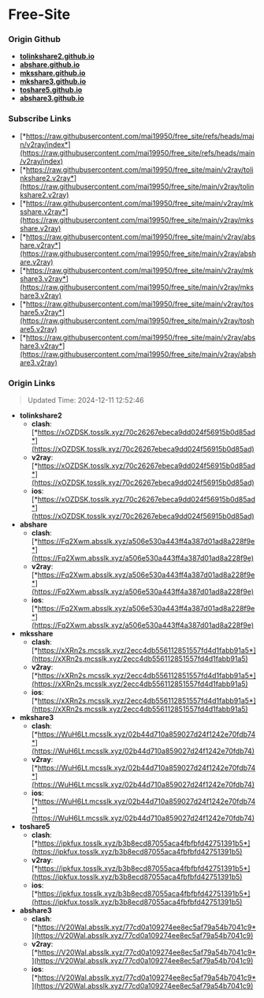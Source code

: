 # Free-Site

### Origin Github

- [**tolinkshare2.github.io**](https://github.com/tolinkshare2/tolinkshare2.github.io)
- [**abshare.github.io**](https://github.com/abshare/abshare.github.io)
- [**mksshare.github.io**](https://github.com/mksshare/mksshare.github.io)
- [**mkshare3.github.io**](https://github.com/mkshare3/mkshare3.github.io)
- [**toshare5.github.io**](https://github.com/toshare5/toshare5.github.io)
- [**abshare3.github.io**](https://github.com/abshare3/abshare3.github.io)

### Subscribe Links

- [*https://raw.githubusercontent.com/mai19950/free_site/refs/heads/main/v2ray/index*](https://raw.githubusercontent.com/mai19950/free_site/refs/heads/main/v2ray/index)
- [*https://raw.githubusercontent.com/mai19950/free_site/main/v2ray/tolinkshare2.v2ray*](https://raw.githubusercontent.com/mai19950/free_site/main/v2ray/tolinkshare2.v2ray)
- [*https://raw.githubusercontent.com/mai19950/free_site/main/v2ray/mksshare.v2ray*](https://raw.githubusercontent.com/mai19950/free_site/main/v2ray/mksshare.v2ray)
- [*https://raw.githubusercontent.com/mai19950/free_site/main/v2ray/abshare.v2ray*](https://raw.githubusercontent.com/mai19950/free_site/main/v2ray/abshare.v2ray)
- [*https://raw.githubusercontent.com/mai19950/free_site/main/v2ray/mkshare3.v2ray*](https://raw.githubusercontent.com/mai19950/free_site/main/v2ray/mkshare3.v2ray)
- [*https://raw.githubusercontent.com/mai19950/free_site/main/v2ray/toshare5.v2ray*](https://raw.githubusercontent.com/mai19950/free_site/main/v2ray/toshare5.v2ray)
- [*https://raw.githubusercontent.com/mai19950/free_site/main/v2ray/abshare3.v2ray*](https://raw.githubusercontent.com/mai19950/free_site/main/v2ray/abshare3.v2ray)

### Origin Links

> Updated Time: 2024-12-11 12:52:46

- **tolinkshare2**
  - **clash**: [*https://xOZDSK.tosslk.xyz/70c26267ebeca9dd024f56915b0d85ad*](https://xOZDSK.tosslk.xyz/70c26267ebeca9dd024f56915b0d85ad)
  - **v2ray**: [*https://xOZDSK.tosslk.xyz/70c26267ebeca9dd024f56915b0d85ad*](https://xOZDSK.tosslk.xyz/70c26267ebeca9dd024f56915b0d85ad)
  - **ios**: [*https://xOZDSK.tosslk.xyz/70c26267ebeca9dd024f56915b0d85ad*](https://xOZDSK.tosslk.xyz/70c26267ebeca9dd024f56915b0d85ad)
- **abshare**
  - **clash**: [*https://Fq2Xwm.absslk.xyz/a506e530a443ff4a387d01ad8a228f9e*](https://Fq2Xwm.absslk.xyz/a506e530a443ff4a387d01ad8a228f9e)
  - **v2ray**: [*https://Fq2Xwm.absslk.xyz/a506e530a443ff4a387d01ad8a228f9e*](https://Fq2Xwm.absslk.xyz/a506e530a443ff4a387d01ad8a228f9e)
  - **ios**: [*https://Fq2Xwm.absslk.xyz/a506e530a443ff4a387d01ad8a228f9e*](https://Fq2Xwm.absslk.xyz/a506e530a443ff4a387d01ad8a228f9e)
- **mksshare**
  - **clash**: [*https://xXRn2s.mcsslk.xyz/2ecc4db556112851557fd4d1fabb91a5*](https://xXRn2s.mcsslk.xyz/2ecc4db556112851557fd4d1fabb91a5)
  - **v2ray**: [*https://xXRn2s.mcsslk.xyz/2ecc4db556112851557fd4d1fabb91a5*](https://xXRn2s.mcsslk.xyz/2ecc4db556112851557fd4d1fabb91a5)
  - **ios**: [*https://xXRn2s.mcsslk.xyz/2ecc4db556112851557fd4d1fabb91a5*](https://xXRn2s.mcsslk.xyz/2ecc4db556112851557fd4d1fabb91a5)
- **mkshare3**
  - **clash**: [*https://WuH6Lt.mcsslk.xyz/02b44d710a859027d24f1242e70fdb74*](https://WuH6Lt.mcsslk.xyz/02b44d710a859027d24f1242e70fdb74)
  - **v2ray**: [*https://WuH6Lt.mcsslk.xyz/02b44d710a859027d24f1242e70fdb74*](https://WuH6Lt.mcsslk.xyz/02b44d710a859027d24f1242e70fdb74)
  - **ios**: [*https://WuH6Lt.mcsslk.xyz/02b44d710a859027d24f1242e70fdb74*](https://WuH6Lt.mcsslk.xyz/02b44d710a859027d24f1242e70fdb74)
- **toshare5**
  - **clash**: [*https://ipkfux.tosslk.xyz/b3b8ecd87055aca4fbfbfd42751391b5*](https://ipkfux.tosslk.xyz/b3b8ecd87055aca4fbfbfd42751391b5)
  - **v2ray**: [*https://ipkfux.tosslk.xyz/b3b8ecd87055aca4fbfbfd42751391b5*](https://ipkfux.tosslk.xyz/b3b8ecd87055aca4fbfbfd42751391b5)
  - **ios**: [*https://ipkfux.tosslk.xyz/b3b8ecd87055aca4fbfbfd42751391b5*](https://ipkfux.tosslk.xyz/b3b8ecd87055aca4fbfbfd42751391b5)
- **abshare3**
  - **clash**: [*https://V20WaI.absslk.xyz/77cd0a109274ee8ec5af79a54b7041c9*](https://V20WaI.absslk.xyz/77cd0a109274ee8ec5af79a54b7041c9)
  - **v2ray**: [*https://V20WaI.absslk.xyz/77cd0a109274ee8ec5af79a54b7041c9*](https://V20WaI.absslk.xyz/77cd0a109274ee8ec5af79a54b7041c9)
  - **ios**: [*https://V20WaI.absslk.xyz/77cd0a109274ee8ec5af79a54b7041c9*](https://V20WaI.absslk.xyz/77cd0a109274ee8ec5af79a54b7041c9)

